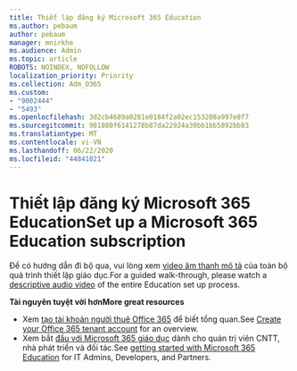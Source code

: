 ```yaml
---
title: Thiết lập đăng ký Microsoft 365 Education
ms.author: pebaum
author: pebaum
manager: mnirkhe
ms.audience: Admin
ms.topic: article
ROBOTS: NOINDEX, NOFOLLOW
localization_priority: Priority
ms.collection: Adm_O365
ms.custom:
- "9002444"
- "5493"
ms.openlocfilehash: 3d2cb4689a0281e0184f2a02ec153208a997e8f7
ms.sourcegitcommit: 981880f6141278b87da22924a39bb1bb5892bb83
ms.translationtype: MT
ms.contentlocale: vi-VN
ms.lasthandoff: 06/22/2020
ms.locfileid: "44841021"
---
```

# <a name="set-up-a-microsoft-365-education-subscription"></a><span data-ttu-id="330e2-102">Thiết lập đăng ký Microsoft 365 Education</span><span class="sxs-lookup"><span data-stu-id="330e2-102">Set up a Microsoft 365 Education subscription</span></span>

<span data-ttu-id="330e2-103">Để có hướng dẫn đi bộ qua, vui lòng xem [video âm thanh mô tả](https://aka.ms/M365EduSetup) của toàn bộ quá trình thiết lập giáo dục.</span><span class="sxs-lookup"><span data-stu-id="330e2-103">For a guided walk-through, please watch a [descriptive audio video](https://aka.ms/M365EduSetup) of the entire Education set up process.</span></span>

<span data-ttu-id="330e2-104">**Tài nguyên tuyệt vời hơn**</span><span class="sxs-lookup"><span data-stu-id="330e2-104">**More great resources**</span></span>

- <span data-ttu-id="330e2-105">Xem [tạo tài khoản người thuê Office 365](https://docs.microsoft.com/microsoft-365/education/deploy/create-your-office-365-tenant) để biết tổng quan.</span><span class="sxs-lookup"><span data-stu-id="330e2-105">See [Create your Office 365 tenant account](https://docs.microsoft.com/microsoft-365/education/deploy/create-your-office-365-tenant) for an overview.</span></span>
- <span data-ttu-id="330e2-106">Xem bắt [đầu với Microsoft 365 giáo dục](https://docs.microsoft.com/education/) dành cho quản trị viên CNTT, nhà phát triển và đối tác.</span><span class="sxs-lookup"><span data-stu-id="330e2-106">See [getting started with Microsoft 365 Education](https://docs.microsoft.com/education/) for IT Admins, Developers, and Partners.</span></span>